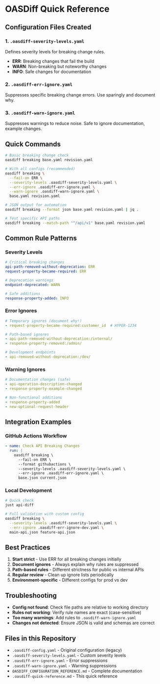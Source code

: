 # OASDiff Quick Reference

## Configuration Files Created

### 1. `.oasdiff-severity-levels.yaml`
Defines severity levels for breaking change rules.
- **ERR**: Breaking changes that fail the build
- **WARN**: Non-breaking but noteworthy changes  
- **INFO**: Safe changes for documentation

### 2. `.oasdiff-err-ignore.yaml`
Suppresses specific breaking change errors.
Use sparingly and document why.

### 3. `.oasdiff-warn-ignore.yaml`
Suppresses warnings to reduce noise.
Safe to ignore documentation, example changes.

## Quick Commands

```bash
# Basic breaking change check
oasdiff breaking base.yaml revision.yaml

# With all configs (recommended)
oasdiff breaking \
  --fail-on ERR \
  --severity-levels .oasdiff-severity-levels.yaml \
  --err-ignore .oasdiff-err-ignore.yaml \
  --warn-ignore .oasdiff-warn-ignore.yaml \
  base.yaml revision.yaml

# JSON output for automation
oasdiff breaking --format json base.yaml revision.yaml | jq .

# Test specific API paths
oasdiff breaking --match-path "^/api/v1" base.yaml revision.yaml
```

## Common Rule Patterns

### Severity Levels
```yaml
# Critical breaking changes
api-path-removed-without-deprecation: ERR
request-property-became-required: ERR

# Deprecation warnings
endpoint-deprecated: WARN

# Safe additions
response-property-added: INFO
```

### Error Ignores
```yaml
# Temporary ignores (document why!)
- request-property-became-required:customer_id  # HYPER-1234

# Path-based ignores
- api-path-removed-without-deprecation:/internal/
- response-property-removed:/admin/

# Development endpoints
- api-removed-without-deprecation:/dev/
```

### Warning Ignores
```yaml
# Documentation changes (safe)
- api-operation-description-changed
- response-property-example-changed

# Non-functional additions
- response-property-added
- new-optional-request-header
```

## Integration Examples

### GitHub Actions Workflow
```yaml
- name: Check API Breaking Changes
  run: |
    oasdiff breaking \
      --fail-on ERR \
      --format githubactions \
      --severity-levels .oasdiff-severity-levels.yaml \
      --err-ignore .oasdiff-err-ignore.yaml \
      base.json current.json
```

### Local Development
```bash
# Quick check
just api-diff

# Full validation with custom config
oasdiff breaking \
  --severity-levels .oasdiff-severity-levels.yaml \
  --err-ignore .oasdiff-err-ignore-dev.yaml \
  main-api.json feature-api.json
```

## Best Practices

1. **Start strict** - Use ERR for all breaking changes initially
2. **Document ignores** - Always explain why rules are suppressed  
3. **Path-based rules** - Different strictness for public vs internal APIs
4. **Regular review** - Clean up ignore lists periodically
5. **Environment-specific** - Different configs for prod vs dev

## Troubleshooting

- **Config not found**: Check file paths are relative to working directory
- **Rules not working**: Verify rule names are exact (case-sensitive)
- **Too many warnings**: Add rules to `.oasdiff-warn-ignore.yaml`
- **Changes not detected**: Ensure JSON is valid and schemas are correct

## Files in this Repository

- `.oasdiff-config.yaml` - Original configuration (legacy)
- `.oasdiff-severity-levels.yaml` - Custom severity levels
- `.oasdiff-err-ignore.yaml` - Error suppressions
- `.oasdiff-warn-ignore.yaml` - Warning suppressions
- `OASDIFF_CONFIGURATION_REFERENCE.md` - Complete documentation
- `.oasdiff-quick-reference.md` - This quick reference